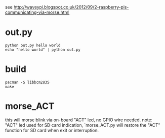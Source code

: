 see http://waveypi.blogspot.co.uk/2012/09/2-raspberry-pis-communicating-via-morse.html

out.py
======

    python out.py hello world
    echo "hello world" | python out.py

build
=====
    pacman -S libbcm2835
    make

morse\_ACT
=========

this will morse blink via on-board "ACT" led, no GPIO wire needed.
note: "ACT" led used for SD card indication, `morse_ACT.py will restore the "ACT" function for SD card when exit or interruption.
